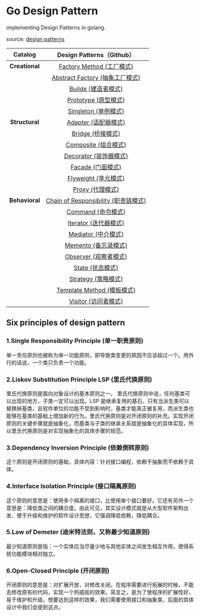 # Go Design Pattern

implementing Design Patterns in golang.

source: [design patterns](https://refactoring.guru/design-patterns)

|  **Catalog**   |      **Design Patterns（Github）**       |
| :------------: | :--------------------------------------: |
| **Creational** |      [Factory Method (工厂模式)]()       |
|                |   [Abstract Factory (抽象工厂模式)]()    |
|                |         [Builde (建造者模式)]()          |
|                |         [Prototype (原型模式)]()         |
|                |         [Singleton (单例模式)]()         |
| **Structural** |         [Adapter (适配器模式)]()         |
|                |          [Bridge (桥接模式)]()           |
|                |         [Composite (组合模式)]()         |
|                |        [Decorator (装饰器模式)]()        |
|                |          [Facade (门面模式)]()           |
|                |         [Flyweight (享元模式)]()         |
|                |           [Proxy (代理模式)]()           |
| **Behavioral** | [Chain of Responsibility (职责链模式)]() |
|                |          [Command (命令模式)]()          |
|                |        [Iterator (迭代器模式)]()         |
|                |         [Mediator (中介模式)]()          |
|                |         [Memento (备忘录模式)]()         |
|                |        [Observer (观察者模式)]()         |
|                |           [State (状态模式)]()           |
|                |         [Strategy (策略模式)]()          |
|                |      [Template Method (模板模式)]()      |
|                |         [Visitor (访问者模式)]()         |

## Six principles of design pattern

### 1.Single Responsibility Principle (单一职责原则)

单一责任原则也被称为单一功能原则，即导致类变更的原因不应该超过一个。用外行的话说，一个类只负责一个功能。

### 2.Liskov Substitution Principle LSP (里氏代换原则)

里氏代换原则是面向对象设计的基本原则之一。 里氏代换原则中说，任何基类可以出现的地方，子类一定可以出现。LSP 是继承复用的基石，只有当派生类可以替换掉基类，且软件单位的功能不受到影响时，基类才能真正被复用，而派生类也能够在基类的基础上增加新的行为。里氏代换原则是对开闭原则的补充。实现开闭原则的关键步骤就是抽象化，而基类与子类的继承关系就是抽象化的具体实现，所以里氏代换原则是对实现抽象化的具体步骤的规范。

### 3.Dependency Inversion Principle (依赖倒转原则)

这个原则是开闭原则的基础，具体内容：针对接口编程，依赖于抽象而不依赖于具体。

### 4.Interface Isolation Principle (接口隔离原则)

这个原则的意思是：使用多个隔离的接口，比使用单个接口要好。它还有另外一个意思是：降低类之间的耦合度。由此可见，其实设计模式就是从大型软件架构出发、便于升级和维护的软件设计思想，它强调降低依赖，降低耦合。

### 5.Law of Demeter (迪米特法则，又称最少知道原则)

最少知道原则是指：一个实体应当尽量少地与其他实体之间发生相互作用，使得系统功能模块相对独立。

### 6.Open-Closed Principle (开闭原则)

开闭原则的意思是：对扩展开放，对修改关闭。在程序需要进行拓展的时候，不能去修改原有的代码，实现一个热插拔的效果。简言之，是为了使程序的扩展性好，易于维护和升级。想要达到这样的效果，我们需要使用接口和抽象类，后面的具体设计中我们会提到这点。
